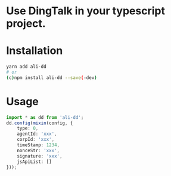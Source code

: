 # Use DingTalk in your typescript project.
# Installation
```sh
yarn add ali-dd
# or
(c)npm install ali-dd --save(-dev)
```

# Usage
```ts
import * as dd from 'ali-dd';
dd.config(mixin(config, {
	type: 0,
	agentId: 'xxx',
	corpId: 'xxx',
	timeStamp: 1234,
	nonceStr: 'xxx',
	signature: 'xxx',
	jsApiList: []
}));
```
